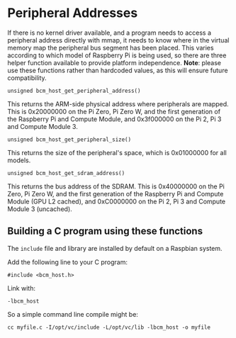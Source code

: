 # Peripheral Addresses

If there is no kernel driver available, and a program needs to access a peripheral address directly with mmap, it needs to know where in the virtual memory map the peripheral bus segment has been placed. This varies according to which model of Raspberry Pi is being used, so there are three helper function available to provide platform independence. **Note**: please use these functions rather than hardcoded values, as this will ensure future compatibility.

`unsigned bcm_host_get_peripheral_address()`

This returns the ARM-side physical address where peripherals are mapped. This is 0x20000000 on the Pi Zero, Pi Zero W, and the first generation of the Raspberry Pi and Compute Module, and 0x3f000000 on the Pi 2, Pi 3 and Compute Module 3.

`unsigned bcm_host_get_peripheral_size()`

This returns the size of the peripheral's space, which is 0x01000000 for all models.

`unsigned bcm_host_get_sdram_address()`

This returns the bus address of the SDRAM. This is 0x40000000 on the Pi Zero, Pi Zero W, and the first generation of the Raspberry Pi and Compute Module (GPU L2 cached), and 0xC0000000 on the Pi 2, Pi 3 and Compute Module 3 (uncached).

## Building a C program using these functions

The `include` file and library are installed by default on a Raspbian system.

Add the following line to your C program:
```
#include <bcm_host.h>
```
Link with:
```
-lbcm_host
```
So a simple command line compile might be:
```
cc myfile.c -I/opt/vc/include -L/opt/vc/lib -lbcm_host -o myfile
```
